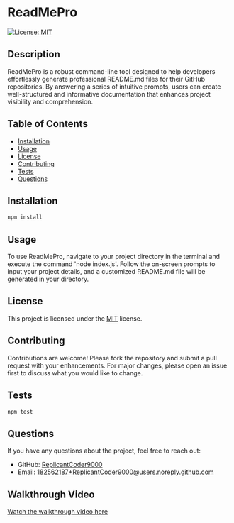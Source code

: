 # ReadMePro
  
  [![License: MIT](https://img.shields.io/badge/License-MIT-yellow.svg)](https://opensource.org/licenses/MIT)
  
  ## Description
  
  ReadMePro is a robust command-line tool designed to help developers effortlessly generate professional README.md files for their GitHub repositories. By answering a series of intuitive prompts, users can create well-structured and informative documentation that enhances project visibility and comprehension.
  
  ## Table of Contents
  
  - [Installation](#installation)
  - [Usage](#usage)
  - [License](#license)
  - [Contributing](#contributing)
  - [Tests](#tests)
  - [Questions](#questions)
  
  ## Installation
  
  ```bash
  npm install
  ```
  
  ## Usage
  
  To use ReadMePro, navigate to your project directory in the terminal and execute the command 'node index.js'. Follow the on-screen prompts to input your project details, and a customized README.md file will be generated in your directory.
  
  ## License
  
  This project is licensed under the [MIT](https://opensource.org/licenses/MIT) license.
  
  ## Contributing
  
  Contributions are welcome! Please fork the repository and submit a pull request with your enhancements. For major changes, please open an issue first to discuss what you would like to change.
  
  ## Tests
  
  ```bash
  npm test
  ```
  
  ## Questions
  
  If you have any questions about the project, feel free to reach out:
  
  - GitHub: [ReplicantCoder9000](https://github.com/ReplicantCoder9000)
  - Email: [182562187+ReplicantCoder9000@users.noreply.github.com](mailto:182562187+ReplicantCoder9000@users.noreply.github.com)
  
  ## Walkthrough Video
  
  [Watch the walkthrough video here](https://www.youtube.com/watch?v=your-walkth)
  